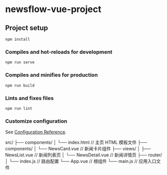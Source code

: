 # newsflow-vue-project

## Project setup
```
npm install
```

### Compiles and hot-reloads for development
```
npm run serve
```

### Compiles and minifies for production
```
npm run build
```

### Lints and fixes files
```
npm run lint
```

### Customize configuration
See [Configuration Reference](https://cli.vuejs.org/config/).


src/
├── components/
│   └── index.html  // 主页 HTML 模板文件
├── components/
│   └── NewsCard.vue  // 新闻卡片组件
├── views/
│   ├── NewsList.vue  // 新闻列表页
│   └── NewsDetail.vue  // 新闻详情页
├── router/
│   └── index.js  // 路由配置
└── App.vue  // 根组件
└── main.js  // 应用入口文件
